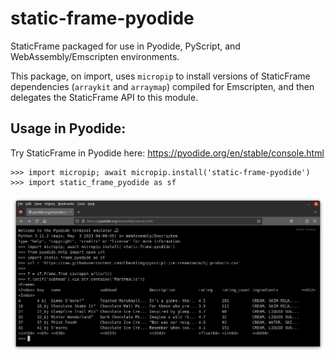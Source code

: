 # static-frame-pyodide
StaticFrame packaged for use in Pyodide, PyScript, and WebAssembly/Emscripten environments.

This package, on import, uses `micropip` to install versions of StaticFrame dependencies (`arraykit` and `arraymap`) compiled for Emscripten, and then delegates the StaticFrame API to this module.

## Usage in Pyodide:

Try StaticFrame in Pyodide here: https://pyodide.org/en/stable/console.html

```python-repl
>>> import micropip; await micropip.install('static-frame-pyodide')
>>> import static_frame_pyodide as sf
```

![Pyodide screen shot](https://github.com/static-frame/static-frame-pyodide/blob/main/doc/sf-pyodide.png)

